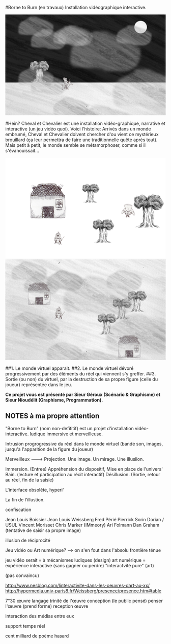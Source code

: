 
#Borne to Burn (en travaux)
Installation vidéographique interactive.

![GitHub Logo](captures/lune.png)

#Hein?
Cheval et Chevalier est une installation vidéo-graphique, narrative et interactive (un jeu vidéo quoi). Voici l'histoire:
Arrivés dans un monde embrumé, Cheval et Chevalier doivent chercher d'ou vient ce mystérieux brouillard (ça leur permettra de faire une traditionnelle quête après tout). Mais petit à petit, le monde semble se métamorphoser, comme si il s'évanouissait…

![GitHub Logo](https://github.com/nioudelit/arcade/blob/master/deplacementMatrice/data/capture.png?raw=true)
![GitHub Logo](captures/brouillard.png)

##1. Le monde virtuel apparait.
##2. Le monde virtuel dévoré progressivement par des éléments du réel qui viennent s'y greffer.
##3. Sortie (ou non) du virtuel, par la destruction de sa propre figure (celle du joueur) représentée dans le jeu.

**Ce projet vous est présenté par Sieur Géroux (Scénario & Graphisme) et Sieur Nioudélit (Graphisme, Programmation).**


## NOTES à ma propre attention
"Borne to Burn" (nom non-defititif) est un projet d'installation vidéo-interactive.
ludique immersive et merveilleuse. 

Intrusion progrogressive du réel dans le monde virtuel (bande son, images, jusqu'à l'apparition de la figure du joueur)


Merveilleux ---> Projection. Une image. Un mirage. Une illusiion. 

Immersion. (Entree) Appréhension du dispositif, Mise en place de l'univers'
Bain. (lecture et participation au récit interactif)
Désillusion. (Sortie, retour au réel, fin de la saisie)

L'interface obsolète, hyperi'

La fin de l'illustion.

confiscation

Jean Louis Boissier
Jean Louis Weissberg
Fred Périé
Pierrick Sorin
Dorian / USUL
Vincent Morisset
Chris Marker (IMmeory)
Ari Folmann
Dan Graham (tentative de saisir  sa propre image)

illusion de réciprocité


Jeu vidéo ou Art numérique?
--> on s'en fout dans l'absolu
frontière ténue

jeu vidéo serait = à mécanismes ludiques (design)
art numérique = expérience interactive (sans gagner ou perdre) "interactvité pure" (art)

(pas convaincu)

http://www.nesblog.com/linteractivite-dans-les-oeuvres-dart-au-xx/
http://hypermedia.univ-paris8.fr/Weissberg/presence/presence.htm#table

7"30
œuvre langage
trinité de l'œuvre
conception (le public pensé)
penser l'œuvre (prend forme)
reception œuvre

interaction des médias entre eux

support 
temps réel

cent milliard de poème hasard




